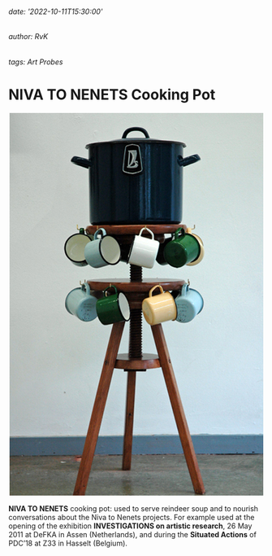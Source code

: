 ###### date: '2022-10-11T15:30:00'
###### author: RvK
###### tags: Art Probes

# NIVA TO NENETS Cooking Pot

<div align="center">
  <img src="assets/images/CookingPot.jpg"/>
</div>

**NIVA TO NENETS** cooking pot: used to serve reindeer soup and to nourish conversations about the Niva to Nenets projects. For example used at the opening of the exhibition **INVESTIGATIONS on artistic research**, 26 May 2011 at DeFKA in Assen (Netherlands), and during the **Situated Actions** of PDC’18 at Z33 in Hasselt (Belgium).

<br>
<br>
<br>
